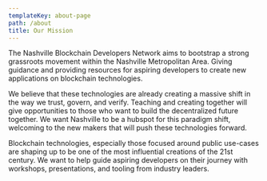 ```yaml
---
templateKey: about-page
path: /about
title: Our Mission
---
```

The Nashville Blockchain Developers Network aims to bootstrap a strong grassroots movement within the Nashville Metropolitan Area. Giving guidance and providing resources for aspiring developers to create new applications on blockchain technologies.

We believe that these technologies are already creating a massive shift in the way we trust, govern, and verify. Teaching and creating together will give opportunities to those who want to build the decentralized future together. We want Nashville to be a hubspot for this paradigm shift, welcoming to the new makers that will push these technologies forward. 

Blockchain technologies, especially those focused around public use-cases are shaping up to be one of the most influential creations of the 21st century. We want to help guide aspiring developers on their journey with workshops, presentations, and tooling from industry leaders.
